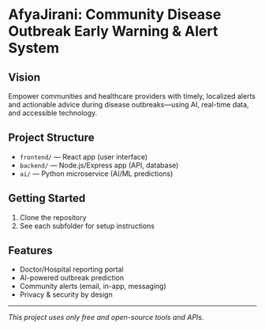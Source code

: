 # AfyaJirani: Community Disease Outbreak Early Warning & Alert System

## Vision
Empower communities and healthcare providers with timely, localized alerts and actionable advice during disease outbreaks—using AI, real-time data, and accessible technology.

## Project Structure
- `frontend/` — React app (user interface)
- `backend/` — Node.js/Express app (API, database)
- `ai/` — Python microservice (AI/ML predictions)

## Getting Started
1. Clone the repository
2. See each subfolder for setup instructions

## Features
- Doctor/Hospital reporting portal
- AI-powered outbreak prediction
- Community alerts (email, in-app, messaging)
- Privacy & security by design

---

*This project uses only free and open-source tools and APIs.* 